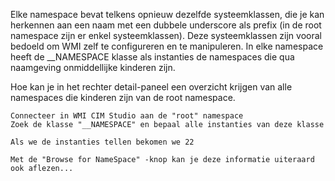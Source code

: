 Elke namespace bevat telkens opnieuw dezelfde systeemklassen, die je kan herkennen aan een naam met een dubbele underscore als prefix (in de root namespace zijn er enkel systeemklassen). Deze systeemklassen zijn vooral bedoeld om WMI zelf te configureren en te manipuleren. In elke namespace heeft de __NAMESPACE klasse als instanties de namespaces die qua naamgeving onmiddellijke kinderen zijn.

Hoe kan je in het rechter detail-paneel een overzicht krijgen van alle namespaces die kinderen zijn van de root namespace.

```
Connecteer in WMI CIM Studio aan de "root" namespace 
Zoek de klasse "__NAMESPACE" en bepaal alle instanties van deze klasse

Als we de instanties tellen bekomen we 22

Met de "Browse for NameSpace" -knop kan je deze informatie uiteraard ook aflezen...
```